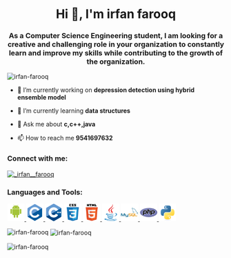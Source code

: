 <h1 align="center">Hi 👋, I'm irfan farooq</h1>
<h3 align="center">As a Computer Science Engineering student, I am looking for a creative and challenging role in your organization to constantly learn and improve my skills while contributing to the growth of the organization.</h3>

<p align="left"> <img src="https://komarev.com/ghpvc/?username=irfan-farooq&label=Profile%20views&color=0e75b6&style=flat" alt="irfan-farooq" /> </p>

- 🔭 I’m currently working on **depression detection using hybrid ensemble model**

- 🌱 I’m currently learning **data structures**

- 💬 Ask me about **c,c++,java**

- 📫 How to reach me **9541697632**

<h3 align="left">Connect with me:</h3>
<p align="left">
<a href="https://instagram.com/_irfan__farooq" target="blank"><img align="center" src="https://raw.githubusercontent.com/rahuldkjain/github-profile-readme-generator/master/src/images/icons/Social/instagram.svg" alt="_irfan__farooq" height="30" width="40" /></a>
</p>

<h3 align="left">Languages and Tools:</h3>
<p align="left"> <a href="https://developer.android.com" target="_blank" rel="noreferrer"> <img src="https://raw.githubusercontent.com/devicons/devicon/master/icons/android/android-original-wordmark.svg" alt="android" width="40" height="40"/> </a> <a href="https://www.cprogramming.com/" target="_blank" rel="noreferrer"> <img src="https://raw.githubusercontent.com/devicons/devicon/master/icons/c/c-original.svg" alt="c" width="40" height="40"/> </a> <a href="https://www.w3schools.com/cpp/" target="_blank" rel="noreferrer"> <img src="https://raw.githubusercontent.com/devicons/devicon/master/icons/cplusplus/cplusplus-original.svg" alt="cplusplus" width="40" height="40"/> </a> <a href="https://www.w3schools.com/css/" target="_blank" rel="noreferrer"> <img src="https://raw.githubusercontent.com/devicons/devicon/master/icons/css3/css3-original-wordmark.svg" alt="css3" width="40" height="40"/> </a> <a href="https://www.w3.org/html/" target="_blank" rel="noreferrer"> <img src="https://raw.githubusercontent.com/devicons/devicon/master/icons/html5/html5-original-wordmark.svg" alt="html5" width="40" height="40"/> </a> <a href="https://www.java.com" target="_blank" rel="noreferrer"> <img src="https://raw.githubusercontent.com/devicons/devicon/master/icons/java/java-original.svg" alt="java" width="40" height="40"/> </a> <a href="https://www.mysql.com/" target="_blank" rel="noreferrer"> <img src="https://raw.githubusercontent.com/devicons/devicon/master/icons/mysql/mysql-original-wordmark.svg" alt="mysql" width="40" height="40"/> </a> <a href="https://www.php.net" target="_blank" rel="noreferrer"> <img src="https://raw.githubusercontent.com/devicons/devicon/master/icons/php/php-original.svg" alt="php" width="40" height="40"/> </a> <a href="https://www.python.org" target="_blank" rel="noreferrer"> <img src="https://raw.githubusercontent.com/devicons/devicon/master/icons/python/python-original.svg" alt="python" width="40" height="40"/> </a> </p>

<p><img align="left" src="https://github-readme-stats.vercel.app/api/top-langs?username=irfan-farooq&show_icons=true&locale=en&layout=compact" alt="irfan-farooq" /></p>

<p>&nbsp;<img align="center" src="https://github-readme-stats.vercel.app/api?username=irfan-farooq&show_icons=true&locale=en" alt="irfan-farooq" /></p>

<p><img align="center" src="https://github-readme-streak-stats.herokuapp.com/?user=irfan-farooq&" alt="irfan-farooq" /></p>
